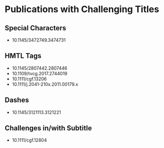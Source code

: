 # Publications with Challenging Titles

## Special Characters

* 10.1145/3472749.3474731

## HMTL Tags

* 10.1145/2807442.2807446
* 10.1109/tvcg.2017.2744019
* 10.1111/cgf.13206
* 10.1111/j.2041-210x.2011.00179.x

## Dashes

* 10.1145/3121113.3121221

## Challenges in/with Subtitle

* 10.1111/cgf.12804